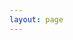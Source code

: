 ```yaml
---
layout: page
---
```

<script setup>
import{
    VPTeamPage,
    VPTeamPageTitle,
    VPTeamMembers,
    VPTeamPageSection
} from 'vitepress/theme'

import Brett from './assets/officers/Brett.jpg'
import DiegoM from './assets/officers/Diego.jpg'
import Javier from './assets/officers/Javier.jpg'
import Rose from './assets/officers/Rose.jpg'
import Jocelyn from './assets/officers/Jocelyn.jpg'
import Monika from './assets/officers/Monika.jpg'
import Nicole from './assets/officers/Nicole.jpg'
import Jeremiah from './assets/officers/Jeremiah.jpg'
import Gino from './assets/officers/Gino.jpg'
import Anne from './assets/officers/Anne.jpg'
import DiegoV from './assets/officers/DiegoVester.jpg'
import Betim from './assets/officers/Betim.jpeg'
import Devrat from './assets/officers/Devrat.jpg'

const members = [
    {
      avatar: Brett,
        name: 'Brett',
        title: 'President',
        desc: '',
        org: 'CSEC',
    },
    {
        avatar: Rose,
        name: 'Rose Ramireze',
        title: 'Vice President',
        desc: '',
        org: 'CSEC',
        links: [
            { icon: 'linkedin', link: 'https://www.linkedin.com/in/rose-ramirez/'},
        ]
    },
    {
        avatar: DiegoM,
        name: 'Diego Martinez',
        title: 'Secretary',
        desc: '',
        org: 'CSEC',
        links: [
            { icon: 'linkedin', link: 'https://www.linkedin.com/in/diemar20'},
        ]
    },
    {
        avatar: Javier,
        name: 'Javier Cardoso',
        title: 'Web Master',
        desc: '',
        org: 'CSEC',
        links: [
            { icon: 'linkedin', link: 'https://www.linkedin.com/in/cardoso-javier/'},
        ]
    },
    {
        avatar: Jocelyn,
        name: 'Jocelyn Vazquez',
        title: 'Infra. Officer',
        desc: '',
        org: 'CSEC',
        links: [
            { icon: 'linkedin', link: 'https://www.linkedin.com/in/jocelyn-vazquez'},
        ]
    },
    {
      avatar: Monika,
        name: 'Monika Sutaria',
        title: 'Tech Devt. Officer',
        desc: '',
        org: 'CSEC',
        links: [
          { icon: 'linkedin', link: 'https://www.linkedin.com/in/monika-sutaria7/'},
        ]
    },
    {
      avatar: Nicole,
        name: 'Nicole Rodriguez',
        title: 'Event Coordinator',
        desc: '',
        org: 'CSEC',
        links: [
          { icon: 'linkedin', link: 'https://utacsec.org/www.linkedin.com/in/nicoleceline'},
        ]
    },
    {
      avatar: Jeremiah,
        name: 'Jeremiah Pitts',
        title: 'Event Planner',
        desc: '',
        org: 'CSEC',
        links: [
            { icon: 'linkedin', link: 'https://www.linkedin.com/in/jeremiahpitts/'},
        ]
    },
    {
        avatar: Gino,
        name: 'Gino De Luna',
        title: 'Social Media Officer',
        desc: '',
        org: 'CSEC',
        links: [
          { icon: 'linkedin', link: 'https://www.linkedin.com/in/gino-de-luna/'},
        ]
    },
    {
      avatar: Anne,
        name: 'Anne Nguyen',
        title: 'CTF Officer',
        desc: '',
        org: 'CSEC',
        links: [
          { icon: 'linkedin', link: 'https://www.linkedin.com/in/anne-h-nguyen/'},
        ]
    },
    {
        avatar: DiegoV,
        name: 'Diego Vester',
        title: 'Director of Fundraising',
        desc: '',
        org: 'CSEC',
        links: [
            { icon: 'linkedin', link: 'https://www.linkedin.com/in/diegovester/'},
        ]
    },
    {
      avatar: Betim,
        name: 'Betim Hodza',
        title: 'Membership Officer',
        desc: '',
        org: 'CSEC',
        links: [
          { icon: 'linkedin', link: 'https://www.linkedin.com/in/betim-hodza-17bb46253/'},
        ]
    },
    {
        avatar: Devrat,
        name: 'Devrat Patel',
        title: 'Membership Officer',
        desc: '',
        org: 'CSEC',
        links: [
            { icon: 'linkedin', link: 'https://www.linkedin.com/in/devratpatel/'},
        ]
    },
    // ... other team members
]
</script>

<VPTeamPage>
  <VPTeamPageTitle>
    <template #title>
      CSEC's Team!
    </template>
    <template #lead>
      The CyberSecurity Clubs current members! Feel free to contact us on discord for any questions or just say hi!
    </template>
  </VPTeamPageTitle>
  <VPTeamMembers
    :members="members"
  />
</VPTeamPage>